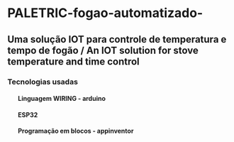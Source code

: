 # PALETRIC-fogao-automatizado-
<!DOCTYPE html>
<html lang="pt-br">
  <head>
    <meta charset="utf-8">
  </head>
  <body>
    <h2> 
Uma solução IOT para controle de temperatura e tempo de fogão / An IOT solution for stove temperature and time control </h2>
    <h3> Tecnologias usadas </h3>
    <ul>
      <h4> Linguagem WIRING - arduino  </h4>
      <h4> ESP32 </h4>
      <h4> Programação em blocos - appinventor </h4>
      <ul>
  </body>
</html>

